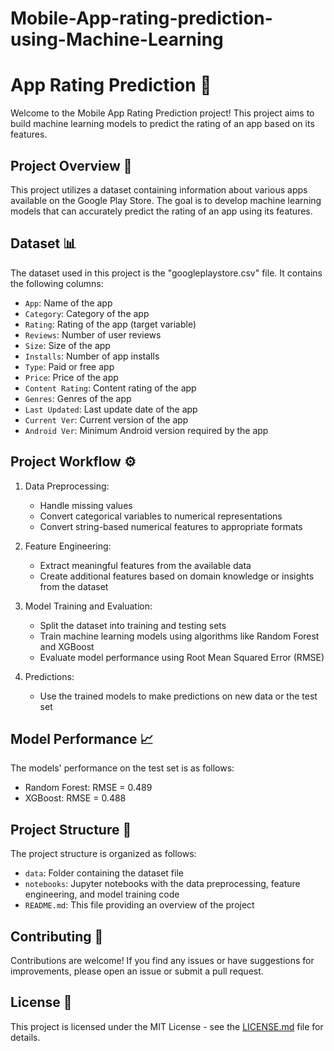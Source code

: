 # Mobile-App-rating-prediction-using-Machine-Learning

# App Rating Prediction :rocket:

Welcome to the Mobile App Rating Prediction project! This project aims to build machine learning models to predict the rating of an app based on its features.

## Project Overview :memo:

This project utilizes a dataset containing information about various apps available on the Google Play Store. The goal is to develop machine learning models that can accurately predict the rating of an app using its features.

## Dataset :bar_chart:

The dataset used in this project is the "googleplaystore.csv" file. It contains the following columns:

- `App`: Name of the app
- `Category`: Category of the app
- `Rating`: Rating of the app (target variable)
- `Reviews`: Number of user reviews
- `Size`: Size of the app
- `Installs`: Number of app installs
- `Type`: Paid or free app
- `Price`: Price of the app
- `Content Rating`: Content rating of the app
- `Genres`: Genres of the app
- `Last Updated`: Last update date of the app
- `Current Ver`: Current version of the app
- `Android Ver`: Minimum Android version required by the app

## Project Workflow :gear:

1. Data Preprocessing:
   - Handle missing values
   - Convert categorical variables to numerical representations
   - Convert string-based numerical features to appropriate formats

2. Feature Engineering:
   - Extract meaningful features from the available data
   - Create additional features based on domain knowledge or insights from the dataset

3. Model Training and Evaluation:
   - Split the dataset into training and testing sets
   - Train machine learning models using algorithms like Random Forest and XGBoost
   - Evaluate model performance using Root Mean Squared Error (RMSE)

4. Predictions:
   - Use the trained models to make predictions on new data or the test set

## Model Performance :chart_with_upwards_trend:

The models' performance on the test set is as follows:

- Random Forest: RMSE = 0.489
- XGBoost: RMSE = 0.488

## Project Structure :file_folder:

The project structure is organized as follows:

- `data`: Folder containing the dataset file
- `notebooks`: Jupyter notebooks with the data preprocessing, feature engineering, and model training code
- `README.md`: This file providing an overview of the project

## Contributing :raising_hand:

Contributions are welcome! If you find any issues or have suggestions for improvements, please open an issue or submit a pull request.

## License :page_with_curl:

This project is licensed under the MIT License - see the [LICENSE.md](LICENSE.md) file for details.


